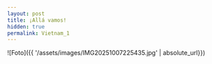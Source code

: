 ```yaml
---
layout: post
title: ¡Allá vamos!
hidden: true
permalink: Vietnam_1
---
```



![Foto]({{ '/assets/images/IMG20251007225435.jpg' | absolute_url}})